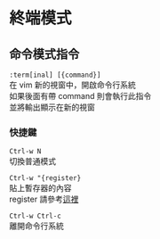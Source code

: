 # 終端模式

## 命令模式指令

`:term[inal] [{command}]`  
在 vim 新的視窗中，開啟命令行系統  
如果後面有帶 command 則會執行此指令  
並將輸出顯示在新的視窗

### 快捷鍵

`Ctrl-w N`  
切換普通模式

`Ctrl-w "{register}`  
貼上暫存器的內容  
register 請參考[這裡](pu-tong-mo-shi-zhi-ling/#qie-huan-mo-shi)

`Ctrl-w Ctrl-c`  
離開命令行系統

